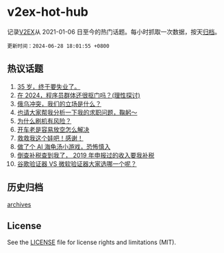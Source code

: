# v2ex-hot-hub

 记录[V2EX](https://www.v2ex.com/)从 2021-01-06 日至今的热门话题。每小时抓取一次数据，按天[归档](archives)。

`更新时间：2024-06-28 18:01:55 +0800`

## 热议话题

1. [35 岁，终于要失业了。](https://www.v2ex.com/t/1053306)
1. [在 2024，程序员群体还很抠门吗？(理性探讨)](https://www.v2ex.com/t/1053268)
1. [俄乌冲突，我们的立场是什么？](https://www.v2ex.com/t/1053382)
1. [也请大家帮我分析一下我的求职问题，鞠躬～](https://www.v2ex.com/t/1053208)
1. [为什么刷机有风险？](https://www.v2ex.com/t/1053249)
1. [开车老是容易放空怎么解决](https://www.v2ex.com/t/1053239)
1. [救救我这个娃吧！感谢！](https://www.v2ex.com/t/1053185)
1. [做了个 AI 海龟汤小游戏，恐怖慎入](https://www.v2ex.com/t/1053293)
1. [倒查补税查到我了， 2019 年申报过的收入要我补税](https://www.v2ex.com/t/1053281)
1. [谷歌验证器 VS 微软验证器大家选哪一个呢？](https://www.v2ex.com/t/1053174)

## 历史归档

[archives](archives)

## License

See the [LICENSE](LICENSE) file for license rights and limitations (MIT).
